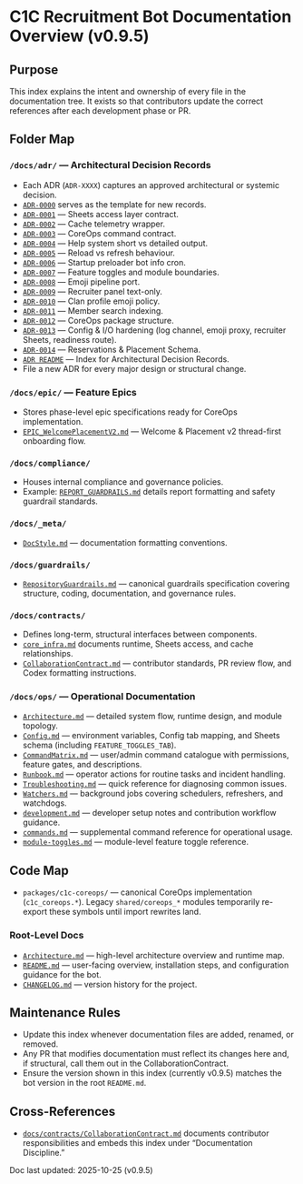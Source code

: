 # C1C Recruitment Bot Documentation Overview (v0.9.5)

## Purpose
This index explains the intent and ownership of every file in the documentation tree.
It exists so that contributors update the correct references after each development phase or PR.

## Folder Map

### `/docs/adr/` — Architectural Decision Records
* Each ADR (`ADR-XXXX`) captures an approved architectural or systemic decision.
* [`ADR-0000`](adr/ADR-0000-template.md) serves as the template for new records.
* [`ADR-0001`](adr/ADR-0001-sheets-access-layer.md) — Sheets access layer contract.
* [`ADR-0002`](adr/ADR-0002-cache-telemetry-wrapper.md) — Cache telemetry wrapper.
* [`ADR-0003`](adr/ADR-0003-coreops-command-contract.md) — CoreOps command contract.
* [`ADR-0004`](adr/ADR-0004-help-system-short-vs-detailed.md) — Help system short vs detailed output.
* [`ADR-0005`](adr/ADR-0005-reload-vs-refresh.md) — Reload vs refresh behaviour.
* [`ADR-0006`](adr/ADR-0006-startup-preloader-bot-info-cron.md) — Startup preloader bot info cron.
* [`ADR-0007`](adr/ADR-0007-feature-toggles-recruitment-module-boundaries.md) — Feature toggles and module boundaries.
* [`ADR-0008`](adr/ADR-0008-emoji-pipeline-port.md) — Emoji pipeline port.
* [`ADR-0009`](adr/ADR-0009-recruiter-panel-text-only.md) — Recruiter panel text-only.
* [`ADR-0010`](adr/ADR-0010-clan-profile-with-emoji.md) — Clan profile emoji policy.
* [`ADR-0011`](adr/ADR-0011.md) — Member search indexing.
* [`ADR-0012`](adr/ADR-0012-coreops-package.md) — CoreOps package structure.
* [`ADR-0013`](adr/ADR-0013-config-io-hardening.md) — Config & I/O hardening (log channel, emoji proxy, recruiter Sheets, readiness route).
* [`ADR-0014`](adr/ADR-0014.md) — Reservations & Placement Schema.
* [`ADR README`](adr/README.md) — Index for Architectural Decision Records.
* File a new ADR for every major design or structural change.

### `/docs/epic/` — Feature Epics
* Stores phase-level epic specifications ready for CoreOps implementation.
* [`EPIC_WelcomePlacementV2.md`](epic/EPIC_WelcomePlacementV2.md) — Welcome & Placement v2 thread-first onboarding flow.

### `/docs/compliance/`
* Houses internal compliance and governance policies.
* Example: [`REPORT_GUARDRAILS.md`](compliance/REPORT_GUARDRAILS.md) details report formatting and safety guardrail standards.

### `/docs/_meta/`
* [`DocStyle.md`](_meta/DocStyle.md) — documentation formatting conventions.

### `/docs/guardrails/`
* [`RepositoryGuardrails.md`](guardrails/RepositoryGuardrails.md) — canonical guardrails specification covering structure, coding, documentation, and governance rules.

### `/docs/contracts/`
* Defines long-term, structural interfaces between components.
* [`core_infra.md`](contracts/core_infra.md) documents runtime, Sheets access, and cache relationships.
* [`CollaborationContract.md`](contracts/CollaborationContract.md) — contributor standards, PR review flow, and Codex formatting instructions.

### `/docs/ops/` — Operational Documentation
* [`Architecture.md`](ops/Architecture.md) — detailed system flow, runtime design, and module topology.
* [`Config.md`](ops/Config.md) — environment variables, Config tab mapping, and Sheets schema (including `FEATURE_TOGGLES_TAB`).
* [`CommandMatrix.md`](ops/CommandMatrix.md) — user/admin command catalogue with permissions, feature gates, and descriptions.
* [`Runbook.md`](ops/Runbook.md) — operator actions for routine tasks and incident handling.
* [`Troubleshooting.md`](ops/Troubleshooting.md) — quick reference for diagnosing common issues.
* [`Watchers.md`](ops/Watchers.md) — background jobs covering schedulers, refreshers, and watchdogs.
* [`development.md`](ops/development.md) — developer setup notes and contribution workflow guidance.
* [`commands.md`](ops/commands.md) — supplemental command reference for operational usage.
* [`module-toggles.md`](ops/module-toggles.md) — module-level feature toggle reference.

## Code Map

* `packages/c1c-coreops/` — canonical CoreOps implementation (`c1c_coreops.*`).
  Legacy `shared/coreops_*` modules temporarily re-export these symbols until import rewrites land.

### Root-Level Docs
* [`Architecture.md`](Architecture.md) — high-level architecture overview and runtime map.
* [`README.md`](../README.md) — user-facing overview, installation steps, and configuration guidance for the bot.
* [`CHANGELOG.md`](../CHANGELOG.md) — version history for the project.

## Maintenance Rules
* Update this index whenever documentation files are added, renamed, or removed.
* Any PR that modifies documentation must reflect its changes here and, if structural, call them out in the CollaborationContract.
* Ensure the version shown in this index (currently v0.9.5) matches the bot version in the root `README.md`.

## Cross-References
* [`docs/contracts/CollaborationContract.md`](contracts/CollaborationContract.md) documents contributor responsibilities and embeds this index under “Documentation Discipline.”

Doc last updated: 2025-10-25 (v0.9.5)

